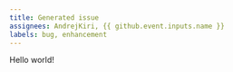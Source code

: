 ```yaml
---
title: Generated issue
assignees: AndrejKiri, {{ github.event.inputs.name }}
labels: bug, enhancement
---
```

Hello world!

